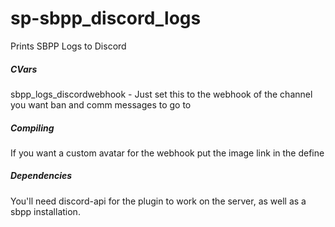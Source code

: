 # sp-sbpp_discord_logs
Prints SBPP Logs to Discord

##### CVars
sbpp_logs_discordwebhook - Just set this to the webhook of the channel you want ban and comm messages to go to

##### Compiling
If you want a custom avatar for the webhook put the image link in the define

##### Dependencies
You'll need discord-api for the plugin to work on the server, as well as a sbpp installation.
